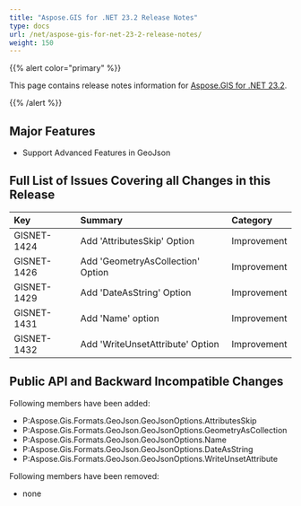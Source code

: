 ```yaml
---
title: "Aspose.GIS for .NET 23.2 Release Notes"
type: docs
url: /net/aspose-gis-for-net-23-2-release-notes/
weight: 150
---
```


{{% alert color="primary" %}} 

This page contains release notes information for [Aspose.GIS for .NET 23.2](https://www.nuget.org/packages/Aspose.GIS/23.2.0).

{{% /alert %}} 
## **Major Features**
- Support Advanced Features in GeoJson
## **Full List of Issues Covering all Changes in this Release**

|**Key**|**Summary**|**Category**|
| :- | :- | :- |
|GISNET-1424|Add 'AttributesSkip' Option|Improvement|
|GISNET-1426|Add 'GeometryAsCollection' Option|Improvement|
|GISNET-1429|Add 'DateAsString' Option|Improvement|
|GISNET-1431|Add 'Name' option|Improvement|
|GISNET-1432|Add 'WriteUnsetAttribute' Option|Improvement|
## **Public API and Backward Incompatible Changes**
Following members have been added:

- P:Aspose.Gis.Formats.GeoJson.GeoJsonOptions.AttributesSkip
- P:Aspose.Gis.Formats.GeoJson.GeoJsonOptions.GeometryAsCollection
- P:Aspose.Gis.Formats.GeoJson.GeoJsonOptions.Name
- P:Aspose.Gis.Formats.GeoJson.GeoJsonOptions.DateAsString
- P:Aspose.Gis.Formats.GeoJson.GeoJsonOptions.WriteUnsetAttribute

Following members have been removed:
- none